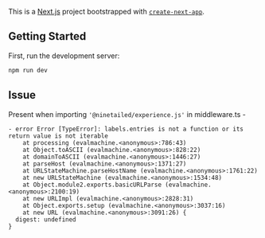 This is a [Next.js](https://nextjs.org/) project bootstrapped with [`create-next-app`](https://github.com/vercel/next.js/tree/canary/packages/create-next-app).

## Getting Started

First, run the development server:

```bash
npm run dev
```

## Issue

Present when importing `'@ninetailed/experience.js'` in middleware.ts -

```
- error Error [TypeError]: labels.entries is not a function or its return value is not iterable
    at processing (evalmachine.<anonymous>:786:43)
    at Object.toASCII (evalmachine.<anonymous>:828:22)
    at domainToASCII (evalmachine.<anonymous>:1446:27)
    at parseHost (evalmachine.<anonymous>:1371:27)
    at URLStateMachine.parseHostName (evalmachine.<anonymous>:1761:22)
    at new URLStateMachine (evalmachine.<anonymous>:1534:48)
    at Object.module2.exports.basicURLParse (evalmachine.<anonymous>:2100:19)
    at new URLImpl (evalmachine.<anonymous>:2828:31)
    at Object.exports.setup (evalmachine.<anonymous>:3037:16)
    at new URL (evalmachine.<anonymous>:3091:26) {
  digest: undefined
}
```
